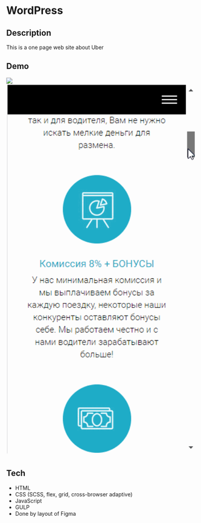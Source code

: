 # WordPress

## Description
This is a one page web site about Uber

## Demo
<img src="https://github.com/NathanBailie/Uber/raw/main/Uber.gif" width="600" />

<img src="https://github.com/NathanBailie/Uber/raw/main/Uber(adaptive).gif" width="600" />

## Tech
* HTML
* CSS (SCSS, flex, grid, cross-browser adaptive)
* JavaScript
* GULP
* Done by layout of Figma